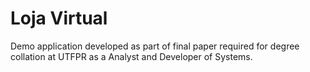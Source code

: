 # Loja Virtual

Demo application developed as part of final paper required for degree collation at UTFPR as a Analyst and Developer of Systems.
